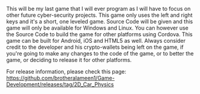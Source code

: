 This will be my last game that I will ever program as I will have to focus on other future cyber-security projects. This game only uses the left and right keys and it's a short, one leveled game. Source Code will be given and this game will only be available for Windows and Linux. You can however use the Source Code to build the game for other platforms using Cordova. This game can be built for Android, iOS and HTML5 as well. Always consider credit to the developer and his crypto-wallets being left on the game, if you're going to make any changes to the code of the game, or to better the game, or deciding to release it for other platforms.

For release information, please check this page: https://github.com/brotheralameen1/Game-Development/releases/tag/2D_Car_Physics
